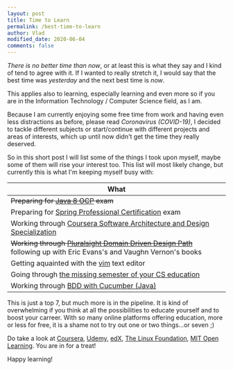 ```yaml
---
layout: post
title: Time to Learn
permalink: /best-time-to-learn
author: Vlad
modified_date: 2020-06-04
comments: false
---
```


*There is no better time than now*, or at least this is what they say and I kind of tend to agree with it. If I wanted to really stretch it, I would say that the best time was *yesterday* and the next best time is *now*.

This applies also to learning, especially learning and even more so if you are in the Information Technology / Computer Science field, as I am.

Because I am currently enjoying some free time from work and having even less distractions as before, please read *Coronavirus (COVID-19)*, I decided to tackle different subjects or start/continue with different projects and areas of interests, which up until now didn't get the time they really deserved.

So in this short post I will list some of the things I took upon myself, maybe some of them will rise your interest too. This list will most likely change, but currently this is what I'm keeping myself busy with:

| What                                                                              | 
| ----------------------------------------------------------------------------------|
| ~~Preparing for [Java 8 OCP] exam~~                                               |
| Preparing for [Spring Professional Certification] exam                            |
| Working through [Coursera Software Architecture and Design Specialization]        |
| ~~Working through [Pluralsight Domain Driven Design Path]~~<br>following up with Eric Evans's and Vaughn Vernon's books|
| Getting aquainted with the [vim] text editor                                      |
| Going through [the missing semester of your CS education]                         |
| Working through [BDD with Cucumber (Java)]                                        |

This is just a top 7, but much more is in the pipeline. It is kind of overwhelming if you think at all the possibilities to educate yourself and to boost your carreer. With so many online platforms offering education, more or less for free, it is a shame not to try out one or two things...or seven ;)

Do take a look at [Coursera], [Udemy], [edX], [The Linux Foundation], [MIT Open Learning]. You are in for a treat!

Happy learning!

[Java 8 OCP]: https://education.oracle.com/java-se-8-programmer-ii/pexam_1Z0-809
[Spring Professional Certification]: https://tanzu.vmware.com/training/certification/spring-professional-certification
[Coursera Software Architecture and Design Specialization]: https://www.coursera.org/specializations/software-design-architecture
[Pluralsight Domain Driven Design Path]: https://app.pluralsight.com/paths/skill/domain-driven-design
[the missing semester of your CS education]: https://missing.csail.mit.edu/
[BDD with Cucumber (Java)]: https://school.cucumber.io/courses/bdd-with-cucumber-java
[Coursera]: https://www.coursera.org/
[Udemy]: https://www.udemy.com/
[edX]: https://www.edx.org/
[The Linux Foundation]: https://training.linuxfoundation.org/
[MIT Open Learning]: https://openlearning.mit.edu/
[vim]: https://www.vim.org/
